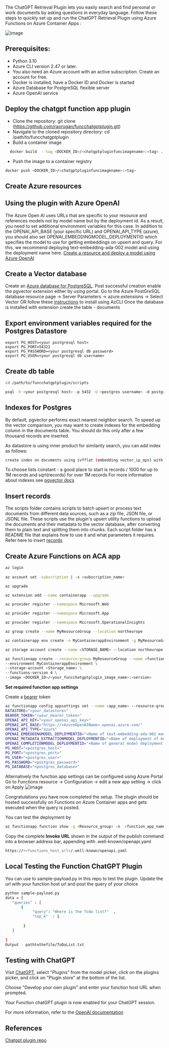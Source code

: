  The ChatGPT Retrieval Plugin lets you easily search and find personal or work documents by asking questions in everyday language.
 Follow these steps to quickly set up and run the ChatGPT Retrieval Plugin using Azure Functions on Azure Container Apps :

 ![image](https://github.com/raorugan/funcchatgptplugin/assets/45637559/c0d1b8df-77df-457c-9569-d182d64d14a6)

 
## Prerequisites:
 
- Python 3.10
- Azure CLI version 2.47 or later.
- You also need an Azure account with an active subscription. Create an account for free.
-  Docker is installed, have a Docker ID and Docker is started
- Azure Database for PostgreSQL flexible server
- Azure OpenAI service

## Deploy the chatgpt function app plugin
- Clone the repository: git clone (https://github.com/raorugan/funcchatgptplugin.git)
-  Navigate to the cloned repository directory: cd /path/to/funcchatgptplugin
-   Build a container image
 
  ```sh
    docker build  --tag <DOCKER_ID>/<chatgptpluginfuncimagename>:<tag> .
```
- Push the image to a container registry
```sh
docker push <DOCKER_ID>/<chatgptpluginfuncimagename>:<tag>
```
## Create Azure resources

##  Using the plugin with Azure OpenAI
The Azure Open AI uses URLs that are specific to your resource and references models not by model name but by the deployment id. As a result, you need to set additional environment variables for this case.
In addition to the OPENAI_API_BASE (your specific URL) and OPENAI_API_TYPE (azure), you should also set OPENAI_EMBEDDINGMODEL_DEPLOYMENTID which specifies the model to use for getting embeddings on upsert and query. For this, we recommend deploying text-embedding-ada-002 model and using the deployment name here.
[Create a resource and deploy a model using Azure OpenAI](https://learn.microsoft.com/en-us/azure/ai-services/openai/how-to/create-resource?pivots=web-portal)

## Create a Vector database
Create an [Azure database for PostgreSQL](https://learn.microsoft.com/en-us/azure/postgresql/flexible-server/quickstart-create-server-portal).
Post successful creation enable the pgvector extension either by using portal. Go to the Azure PostGreSQL database resource page -> Server Parameters -> azure.extensions -> Select Vector OR follow these [instructions](https://learn.microsoft.com/en-us/azure/postgresql/flexible-server/how-to-use-pgvector) to install using AzCLI
Once the database is installed with extension create the table - documents
## Export environment variables required for the Postgres Datastore
```
export PG_HOST=<your postgresql host>
export PG_PORT=54322
export PG_PASSWORD=<your postgresql db password>
export PG_USER=<your postgresql db username>
```
## Create db table
```sh
cd /path/to/funcchatgptplugin/scripts

psql -h <your postgresql host> -p 5432 -U <postgres username> -d postgres -f /path/to/funcchatgptplugin/scripts/init_pg_vector.sql

```
## Indexes for Postgres
By default, pgvector performs exact nearest neighbor search. To speed up the vector comparison, you may want to create indexes for the embedding column in the documents table. You should do this only after a few thousand records are inserted.

As datastore is using inner product for similarity search, you can add index as follows:
```sh
create index on documents using ivfflat (embedding vector_ip_ops) with (lists = 100);
```
To choose lists constant - a good place to start is records / 1000 for up to 1M records and sqrt(records) for over 1M records
For more information about indexes see [pgvector docs](https://github.com/pgvector/pgvector#indexing)

## Insert records 
The scripts folder contains scripts to batch upsert or process text documents from different data sources, such as a zip file, JSON file, or JSONL file. These scripts use the plugin's upsert utility functions to upload the documents and their metadata to the vector database, after converting them to plain text and splitting them into chunks. Each script folder has a README file that explains how to use it and what parameters it requires.
Refer here to insert [records](https://github.com/openai/chatgpt-retrieval-plugin/tree/main#scripts)

## Create Azure Functions on ACA app

```sh
az login
  
az account set -subscription | -s <subscription_name>

az upgrade

az extension add --name containerapp --upgrade

az provider register --namespace Microsoft.Web

az provider register --namespace Microsoft.App

az provider register --namespace Microsoft.OperationalInsights

az group create --name MyResourceGroup --location northeurope

az containerapp env create -n MyContainerappEnvironment -g MyResourceGroup --location northeurope

az storage account create --name <STORAGE_NAME> --location northeurope --resource-group MyResourceGroup --sku Standard_LRS

az functionapp create --resource-group MyResourceGroup --name <functionapp_name> \
--environment MyContainerappEnvironment \
--storage-account <Storage_name> \
--functions-version 4 \
--image <DOCKER_ID>/<your_funcchatgptplugin_image_name>:<version> 
```
**Set required function app settings**

Create a [bearer](https://github.com/openai/chatgpt-retrieval-plugin/tree/main#general-environment-variables) token

``` sh
az functionapp config appsettings set --name <app_name> --resource-group <Resource_group> --settings
DATASTORE="<your_datastore>"
BEARER_TOKEN="<your_bearer_token>"
OPENAI_API_KEY="<your_openai_api_key>"
OPENAI_API_BASE="https://<AzureOpenAIName>.openai.azure.com/"
OPENAI_API_TYPE="azure"
OPENAI_EMBEDDINGMODEL_DEPLOYMENTID="<Name of text-embedding-ada-002 model deployment>"
OPENAI_METADATA_EXTRACTIONMODEL_DEPLOYMENTID="<Name of deployment of model for metatdata>"
OPENAI_COMPLETIONMODEL_DEPLOYMENTID="<Name of general model deployment used for completion>"
PG_HOST="<postgres_host>"
PG_PORT="<postgres_port>"
PG_USER="<postgres_user>"
PG_PASSWORD="<postgres_password>"
PG_DATABASE="<postgres_database>"

```
Alternatively the function app settings can be configured using Azure Portal Go to Functions resource -> Configuration -> edit a new app setting -> click on Apply
![image](https://github.com/raorugan/funcchatgptplugin/assets/45637559/f3dec3d7-2bd2-48ee-8261-6dccd25b7553)


Congratulations you have now completed the setup. The plugin should be hosted successfully on Functions on Azure Container apps and gets executed when the query is posted.

You can test the deployment by 
```sh
az functionapp function show -g <Resource_group> -n  <function_app_name>  --function-name <chatgptplugin_funtion_name> --query "invokeUrlTemplate" --output tsv
```
Copy the complete **Invoke URL** shown in the output of the publish command into a browser address bar, appending with .well-known/openapi.yaml
```sh
https://<<functions_host_url>/.well-known/openapi.yaml
```
## Local Testing the Function ChatGPT Plugin

You can use to sample-payload.py in this repo to test the plugin. Update the url with your function host url and post the query of your choice
```sh
python sample-payload.py
data = {
   "queries" : [
       {
            "query": "Where is the Todo list?"  ,
            "top_k"  : 1
            
        }
   ]
   
}
Output - pathtothefile/ToDoList.txt
```
## Testing with ChatGPT

Visit [ChatGPT](https://chat.openai.com/), select "Plugins" from the model picker, click on the plugins picker, and click on "Plugin store" at the bottom of the list.

Choose "Develop your own plugin" and enter your function host URL  when prompted.

Your Function chatGPT plugin is now enabled for your ChatGPT session.

For more information, refer to the [OpenAI documentation](https://platform.openai.com/docs/plugins/getting-started/openapi-definition)


## References
[Chatgpt plugin repo](https://github.com/openai/chatgpt-retrieval-plugin/tree/main#chatgpt-retrieval-plugin)
